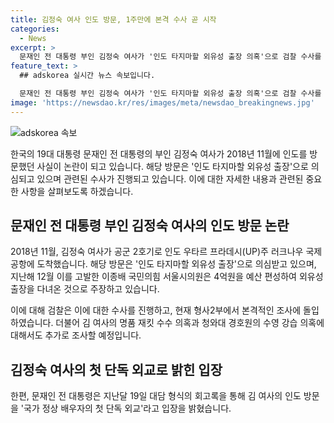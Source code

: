 ```yaml
---
title: 김정숙 여사 인도 방문, 1주만에 본격 수사 곧 시작
categories:
  - News
excerpt: >
  문재인 전 대통령 부인 김정숙 여사가 '인도 타지마할 외유성 출장 의혹'으로 검찰 수사를 받고 있다. 고발인 신분으로 조사를 받을 예정인 국민의힘 서울시 의원은 김 여사의 2018년 인도 방문을 특정범죄 가중처벌법상 국고손실죄 등의 혐의로 검찰에 고발했으며, 검찰은 이를 재배당받아 본격적인 조사에 돌입했다. 또한 김 여사의 명품 재킷 수수 의혹과 청와대 경호원 수영 강습 의혹도 함께 조사될 예정이다. 한편, 문 전 대통령은 김 여사의 인도 방문을 '국가 정상 배우자의 첫 단독 외교'로 밝혀 특별한 의미를 부여했다.
feature_text: >
  ## adskorea 실시간 뉴스 속보입니다.

  문재인 전 대통령 부인 김정숙 여사가 '인도 타지마할 외유성 출장 의혹'으로 검찰 수사를 받고 있다. 고발인 신분으로 조사를 받을 예정인 국민의힘 서울시 의원은 김 여사의 2018년 인도 방문을 특정범죄 가중처벌법상 국고손실죄 등의 혐의로 검찰에 고발했으며, 검찰은 이를 재배당받아 본격적인 조사에 돌입했다. 또한 김 여사의 명품 재킷 수수 의혹과 청와대 경호원 수영 강습 의혹도 함께 조사될 예정이다. 한편, 문 전 대통령은 김 여사의 인도 방문을 '국가 정상 배우자의 첫 단독 외교'로 밝혀 특별한 의미를 부여했다.
image: 'https://newsdao.kr/res/images/meta/newsdao_breakingnews.jpg'
---
```


<p><img src="https: // newsdao.kr / res / images / meta / newsdao_breakingnews.jpg" alt="adskorea 속보" /></p>

<p data-ke-size="size16">한국의 19대 대통령 문재인 전 대통령의 부인 김정숙 여사가 2018년 11월에 인도를 방문했던 사실이 논란이 되고 있습니다. 해당 방문은 '인도 타지마할 외유성 출장'으로 의심되고 있으며 관련된 수사가 진행되고 있습니다. 이에 대한 자세한 내용과 관련된 중요한 사항을 살펴보도록 하겠습니다.</p>

<h2 data-ke-size="size26">문재인 전 대통령 부인 김정숙 여사의 인도 방문 논란</h2>

<p data-ke-size="size16">2018년 11월, 김정숙 여사가 공군 2호기로 인도 우타르 프라데시(UP)주 러크나우 국제공항에 도착했습니다. 해당 방문은 '인도 타지마할 외유성 출장'으로 의심받고 있으며, 지난해 12월 이를 고발한 이종배 국민의힘 서울시의원은 4억원을 예산 편성하여 외유성 출장을 다녀온 것으로 주장하고 있습니다.</p>

<p data-ke-size="size16">이에 대해 검찰은 이에 대한 수사를 진행하고, 현재 형사2부에서 본격적인 조사에 돌입하였습니다. 더불어 김 여사의 명품 재킷 수수 의혹과 청와대 경호원의 수영 강습 의혹에 대해서도 추가로 조사할 예정입니다.</p>

<h2 data-ke-size="size26">김정숙 여사의 첫 단독 외교로 밝힌 입장</h2>

<p data-ke-size="size16">한편, 문재인 전 대통령은 지난달 19일 대담 형식의 회고록을 통해 김 여사의 인도 방문을 '국가 정상 배우자의 첫 단독 외교'라고 입장을 밝혔습니다.</p>

